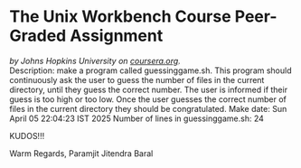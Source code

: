 # The Unix Workbench Course Peer-Graded Assignment

*by Johns Hopkins University on [coursera.org](https://www.coursera.org/).*
\
Description: make a program called guessinggame.sh. This program should continuously ask the user to guess the number of files in the current directory, until they guess the correct number. The user is informed if their guess is too high or too low. Once the user guesses the correct number of files in the current directory they should be congratulated.
Make date: Sun April 05 22:04:23 IST 2025
Number of lines in guessinggame.sh: 24

KUDOS!!!

Warm Regards,
Paramjit Jitendra Baral


